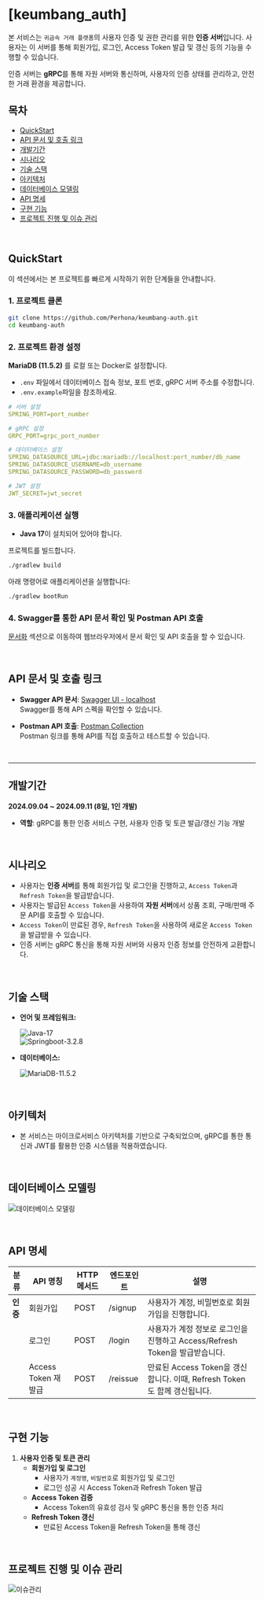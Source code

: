 
# [keumbang_auth]

본 서비스는 `귀금속 거래 플랫폼`의 사용자 인증 및 권한 관리를 위한 **인증 서버**입니다. 사용자는 이 서버를 통해 회원가입, 로그인, Access Token 발급 및 갱신 등의 기능을 수행할 수 있습니다.

인증 서버는 **gRPC**를 통해 자원 서버와 통신하며, 사용자의 인증 상태를 관리하고, 안전한 거래 환경을 제공합니다.

## 목차

- [QuickStart](#QuickStart)
- [API 문서 및 호출 링크](#api-문서-및-호출-링크)
- [개발기간](#개발기간)
- [시나리오](#시나리오)
- [기술 스택](#기술-스택)
- [아키텍처](#아키텍처)
- [데이터베이스 모델링](#데이터베이스-모델링)
- [API 명세](#API-명세)
- [구현 기능](#구현-기능)
- [프로젝트 진행 및 이슈 관리](#프로젝트-진행-및-이슈-관리)

<br/>

## QuickStart

이 섹션에서는 본 프로젝트를 빠르게 시작하기 위한 단계들을 안내합니다.

### 1. 프로젝트 클론

```bash
git clone https://github.com/Perhona/keumbang-auth.git
cd keumbang-auth
```

### 2. 프로젝트 환경 설정

**MariaDB (11.5.2)** 를 로컬 또는 Docker로 설정합니다.
- `.env` 파일에서 데이터베이스 접속 정보, 포트 번호, gRPC 서버 주소를 수정합니다.
- `.env.example`파일을 참조하세요.

```yaml
# 서버 설정
SPRING_PORT=port_number

# gRPC 설정
GRPC_PORT=grpc_port_number

# 데이터베이스 설정
SPRING_DATASOURCE_URL=jdbc:mariadb://localhost:port_number/db_name
SPRING_DATASOURCE_USERNAME=db_username
SPRING_DATASOURCE_PASSWORD=db_password

# JWT 설정
JWT_SECRET=jwt_secret
```

### 3. 애플리케이션 실행

- **Java 17**이 설치되어 있어야 합니다.

프로젝트를 빌드합니다.

```bash
./gradlew build
```

아래 명령어로 애플리케이션을 실행합니다:

```bash
./gradlew bootRun
```

### 4. Swagger를 통한 API 문서 확인 및 Postman API 호출

[문서화](#api-문서-및-호출-링크) 섹션으로 이동하여 웹브라우저에서 문서 확인 및 API 호출을 할 수 있습니다.

<br/>

## API 문서 및 호출 링크

- **Swagger API 문서**: [Swagger UI - localhost](http://localhost:8888/swagger-ui.html)  
  Swagger를 통해 API 스펙을 확인할 수 있습니다.

- **Postman API 호출**: [Postman Collection](https://web.postman.co/workspace/PublicWorkspace~f6540017-ceef-4c8c-80be-b2986cacad7a/collection/20514647-9bb57bf9-f270-44e4-8252-53f8bb0e0bc3)  
  Postman 링크를 통해 API를 직접 호출하고 테스트할 수 있습니다.

<br/>

---
## 개발기간

**2024.09.04 ~ 2024.09.11 (8일, 1인 개발)**

- **역할**: gRPC를 통한 인증 서비스 구현, 사용자 인증 및 토큰 발급/갱신 기능 개발

<br/>

## 시나리오

- 사용자는 **인증 서버**를 통해 회원가입 및 로그인을 진행하고, `Access Token`과 `Refresh Token`을 발급받습니다.
- 사용자는 발급된 `Access Token`을 사용하여 **자원 서버**에서 상품 조회, 구매/판매 주문 API를 호출할 수 있습니다.
- `Access Token`이 만료된 경우, `Refresh Token`을 사용하여 새로운 `Access Token`을 발급받을 수 있습니다.
- 인증 서버는 gRPC 통신을 통해 자원 서버와 사용자 인증 정보를 안전하게 교환합니다.

<br/>

## 기술 스택

- **언어 및 프레임워크:**

  ![Java-17](https://img.shields.io/badge/Java-17-blue)  
  ![Springboot-3.2.8](https://img.shields.io/badge/Springboot-3.2.8-red)


- **데이터베이스:**

  ![MariaDB-11.5.2](https://img.shields.io/badge/MariaDB-11.5.2-blue)

<br/>

## 아키텍처

- 본 서비스는 마이크로서비스 아키텍처를 기반으로 구축되었으며, gRPC를 통한 통신과 JWT를 활용한 인증 시스템을 적용하였습니다.
  
<br/>

## 데이터베이스 모델링

![데이터베이스 모델링](https://github.com/user-attachments/assets/bba127c1-d782-4c52-beb7-9307ecf8d9ae)

<br/>

## API 명세

| **분류** | **API 명칭** | **HTTP 메서드** | **엔드포인트** | **설명**                                               |
| --- | --- | --- | --- |------------------------------------------------------|
| **인증** | 회원가입 | POST | /signup | 사용자가 계정, 비밀번호로 회원가입을 진행합니다.                          |
|  | 로그인 | POST | /login | 사용자가 계정 정보로 로그인을 진행하고 Access/Refresh Token을 발급받습니다.  |
|  | Access Token 재발급 | POST | /reissue | 만료된 Access Token을 갱신합니다. 이때, Refresh Token도 함께 갱신됩니다. |

<br/>

## 구현 기능

1. **사용자 인증 및 토큰 관리**
    - **회원가입 및 로그인**
        - 사용자가 `계정명`, `비밀번호`로 회원가입 및 로그인
        - 로그인 성공 시 Access Token과 Refresh Token 발급
    - **Access Token 검증**
        - Access Token의 유효성 검사 및 gRPC 통신을 통한 인증 처리
    - **Refresh Token 갱신**
        - 만료된 Access Token을 Refresh Token을 통해 갱신

<br/>

## 프로젝트 진행 및 이슈 관리

![이슈관리](https://github.com/user-attachments/assets/662a52db-49b6-4939-9438-6497df7576a6)


<br/>
